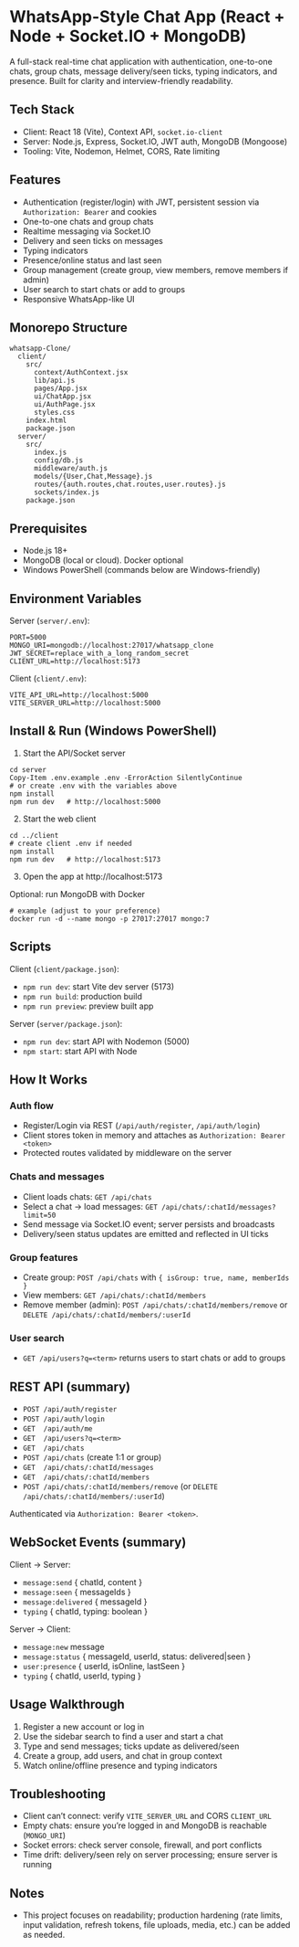 # WhatsApp-Style Chat App (React + Node + Socket.IO + MongoDB)

A full-stack real-time chat application with authentication, one-to-one chats, group chats, message delivery/seen ticks, typing indicators, and presence. Built for clarity and interview-friendly readability.

## Tech Stack
- Client: React 18 (Vite), Context API, `socket.io-client`
- Server: Node.js, Express, Socket.IO, JWT auth, MongoDB (Mongoose)
- Tooling: Vite, Nodemon, Helmet, CORS, Rate limiting

## Features
- Authentication (register/login) with JWT, persistent session via `Authorization: Bearer` and cookies
- One-to-one chats and group chats
- Realtime messaging via Socket.IO
- Delivery and seen ticks on messages
- Typing indicators
- Presence/online status and last seen
- Group management (create group, view members, remove members if admin)
- User search to start chats or add to groups
- Responsive WhatsApp-like UI

## Monorepo Structure
```
whatsapp-Clone/
  client/
    src/
      context/AuthContext.jsx
      lib/api.js
      pages/App.jsx
      ui/ChatApp.jsx
      ui/AuthPage.jsx
      styles.css
    index.html
    package.json
  server/
    src/
      index.js
      config/db.js
      middleware/auth.js
      models/{User,Chat,Message}.js
      routes/{auth.routes,chat.routes,user.routes}.js
      sockets/index.js
    package.json
```

## Prerequisites
- Node.js 18+
- MongoDB (local or cloud). Docker optional
- Windows PowerShell (commands below are Windows-friendly)

## Environment Variables

Server (`server/.env`):
```
PORT=5000
MONGO_URI=mongodb://localhost:27017/whatsapp_clone
JWT_SECRET=replace_with_a_long_random_secret
CLIENT_URL=http://localhost:5173
```

Client (`client/.env`):
```
VITE_API_URL=http://localhost:5000
VITE_SERVER_URL=http://localhost:5000
```

## Install & Run (Windows PowerShell)

1) Start the API/Socket server
```
cd server
Copy-Item .env.example .env -ErrorAction SilentlyContinue
# or create .env with the variables above
npm install
npm run dev   # http://localhost:5000
```

2) Start the web client
```
cd ../client
# create client .env if needed
npm install
npm run dev   # http://localhost:5173
```

3) Open the app at http://localhost:5173

Optional: run MongoDB with Docker
```
# example (adjust to your preference)
docker run -d --name mongo -p 27017:27017 mongo:7
```

## Scripts

Client (`client/package.json`):
- `npm run dev`: start Vite dev server (5173)
- `npm run build`: production build
- `npm run preview`: preview built app

Server (`server/package.json`):
- `npm run dev`: start API with Nodemon (5000)
- `npm start`: start API with Node

## How It Works

### Auth flow
- Register/Login via REST (`/api/auth/register`, `/api/auth/login`)
- Client stores token in memory and attaches as `Authorization: Bearer <token>`
- Protected routes validated by middleware on the server

### Chats and messages
- Client loads chats: `GET /api/chats`
- Select a chat -> load messages: `GET /api/chats/:chatId/messages?limit=50`
- Send message via Socket.IO event; server persists and broadcasts
- Delivery/seen status updates are emitted and reflected in UI ticks

### Group features
- Create group: `POST /api/chats` with `{ isGroup: true, name, memberIds }`
- View members: `GET /api/chats/:chatId/members`
- Remove member (admin): `POST /api/chats/:chatId/members/remove` or `DELETE /api/chats/:chatId/members/:userId`

### User search
- `GET /api/users?q=<term>` returns users to start chats or add to groups

## REST API (summary)
- `POST /api/auth/register`
- `POST /api/auth/login`
- `GET  /api/auth/me`
- `GET  /api/users?q=<term>`
- `GET  /api/chats`
- `POST /api/chats` (create 1:1 or group)
- `GET  /api/chats/:chatId/messages`
- `GET  /api/chats/:chatId/members`
- `POST /api/chats/:chatId/members/remove` (or `DELETE /api/chats/:chatId/members/:userId`)

Authenticated via `Authorization: Bearer <token>`.

## WebSocket Events (summary)

Client → Server:
- `message:send` { chatId, content }
- `message:seen` { messageIds }
- `message:delivered` { messageId }
- `typing` { chatId, typing: boolean }

Server → Client:
- `message:new` message
- `message:status` { messageId, userId, status: delivered|seen }
- `user:presence` { userId, isOnline, lastSeen }
- `typing` { chatId, userId, typing }

## Usage Walkthrough
1. Register a new account or log in
2. Use the sidebar search to find a user and start a chat
3. Type and send messages; ticks update as delivered/seen
4. Create a group, add users, and chat in group context
5. Watch online/offline presence and typing indicators

## Troubleshooting
- Client can’t connect: verify `VITE_SERVER_URL` and CORS `CLIENT_URL`
- Empty chats: ensure you’re logged in and MongoDB is reachable (`MONGO_URI`)
- Socket errors: check server console, firewall, and port conflicts
- Time drift: delivery/seen rely on server processing; ensure server is running

## Notes
- This project focuses on readability; production hardening (rate limits, input validation, refresh tokens, file uploads, media, etc.) can be added as needed.


